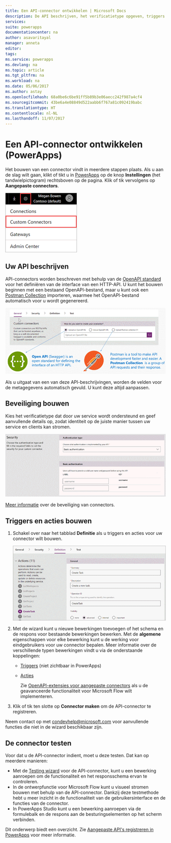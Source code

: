 ```yaml
---
title: Een API-connector ontwikkelen | Microsoft Docs
description: De API beschrijven, het verificatietype opgeven, triggers en acties bouwen, en testen.
services: 
suite: powerapps
documentationcenter: na
author: asavaritayal
manager: anneta
editor: 
tags: 
ms.service: powerapps
ms.devlang: na
ms.topic: article
ms.tgt_pltfrm: na
ms.workload: na
ms.date: 05/06/2017
ms.author: astay
ms.openlocfilehash: 68a0be6c6be91ff5b89b3e06aecc242f987a4cf4
ms.sourcegitcommit: 43be6a4e08849d522aabb6f767a81c092419babc
ms.translationtype: HT
ms.contentlocale: nl-NL
ms.lasthandoff: 11/07/2017
---
```

# <a name="develop-an-api-connector-powerapps"></a>Een API-connector ontwikkelen (PowerApps)
Het bouwen van een connector vindt in meerdere stappen plaats. Als u aan de slag wilt gaan, klikt of tikt u in [PowerApps](https://web.powerapps.com/) op de knop **Instellingen** (het tandwielpictogram) rechtsboven op de pagina. Klik of tik vervolgens op **Aangepaste connectors**.

![API-connectors zoeken](./media/api-connectors-dev/finding-custom-apis.png)

## <a name="describe-your-api"></a>Uw API beschrijven
API-connectors worden beschreven met behulp van de [OpenAPI standard](https://swagger.io/) voor het definiëren van de interface van een HTTP-API. U kunt het bouwen beginnen met een bestaand OpenAPI-bestand, maar u kunt ook een [Postman Collection](https://www.getpostman.com/docs/collections) importeren, waarmee het OpenAPI-bestand automatisch voor u wordt gegenereerd. 

![Het API-diagram definiëren](./media/api-connectors-dev/build-your-api-updated.png)

Als u uitgaat van een van deze API-beschrijvingen, worden de velden voor de metagegevens automatisch gevuld. U kunt deze altijd aanpassen.  

## <a name="build-security"></a>Beveiliging bouwen
Kies het verificatietype dat door uw service wordt ondersteund en geef aanvullende details op, zodat identiteit op de juiste manier tussen uw service en clients kan stromen. 

![Beveiligingsdiagram](./media/api-connectors-dev/security.png)

[Meer informatie](register-custom-api.md) over de beveiliging van connectors.

## <a name="build-triggers-and-actions"></a>Triggers en acties bouwen
1. Schakel over naar het tabblad **Definitie** als u triggers en acties voor uw connector wilt bouwen. 
   
    ![Diagram Definitie](./media/api-connectors-dev/definition.png)
2. Met de wizard kunt u nieuwe bewerkingen toevoegen of het schema en de respons voor bestaande bewerkingen bewerken. Met de **algemene** eigenschappen voor elke bewerking kunt u de werking voor eindgebruikers voor uw connector bepalen. Meer informatie over de verschillende typen bewerkingen vindt u via de onderstaande koppelingen:
   
   * [Triggers](https://flow.microsoft.com/documentation/customapi-webhooks) (niet zichtbaar in PowerApps)
   * [Acties](register-custom-api.md)
     
     Zie [OpenAPI-extensies voor aangepaste connectors](https://flow.microsoft.com/documentation/customapi-how-to-swagger/) als u de geavanceerde functionaliteit voor Microsoft Flow wilt implementeren. 
3. Klik of tik ten slotte op **Connector maken** om de API-connector te registreren.

Neem contact op met [condevhelp@microsoft.com](mailto:condevhelp@microsoft.com) voor aanvullende functies die niet in de wizard beschikbaar zijn.

## <a name="test-the-connector"></a>De connector testen
Voor dat u de API-connector indient, moet u deze testen. Dat kan op meerdere manieren: 

* Met de [Testing wizard](https://flow.microsoft.com/blog/new-updates-custom-api/) voor de API-connector, kunt u een bewerking aanroepen om de functionaliteit en het responsschema ervan te controleren.
* In de ontwerpfunctie voor Microsoft Flow kunt u visueel stromen bouwen met behulp van de API-connector. Dankzij deze testmethode hebt u meer inzicht in de functionaliteit van de gebruikersinterface en de functies van de connector.
* In PowerApps Studio kunt u een bewerking aanroepen via de formulebalk en de respons aan de besturingselementen op het scherm verbinden.

Dit onderwerp biedt een overzicht. Zie [Aangepaste API's registreren in PowerApps](register-custom-api.md) voor meer informatie.

